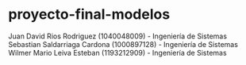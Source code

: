 # proyecto-final-modelos
Juan David Rios Rodriguez (1040048009) - Ingeniería de Sistemas  
Sebastian Saldarriaga Cardona (1000897128) - Ingeniería de Sistemas  
Wilmer Mario Leiva Esteban (1193212909) - Ingeniería de Sistemas  
